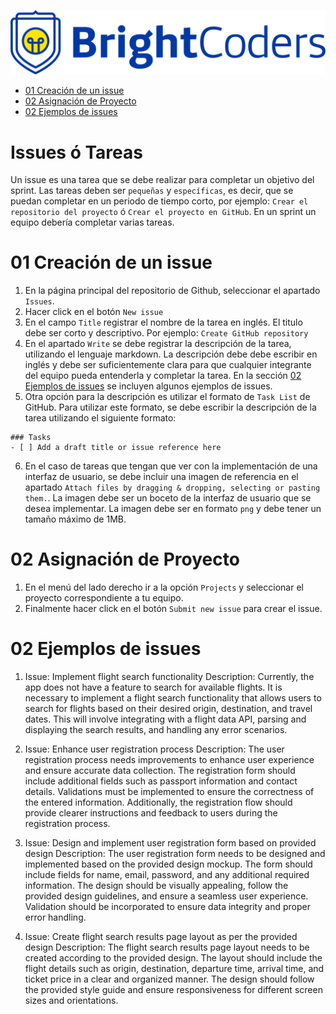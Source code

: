 ![BrightCoders Logo](../img/logo.png)

- [01 Creación de un issue](#01-creación-de-un-issue)
- [02 Asignación de Proyecto](#02-asignación-de-proyecto)
- [02 Ejemplos de issues](#02-ejemplos-de-issues)

# Issues ó Tareas

Un issue es una tarea que se debe realizar para completar un objetivo del sprint. Las tareas deben ser `pequeñas` y `específicas`, es decir, que se puedan completar en un periodo de tiempo corto, por ejemplo: `Crear el repositorio del proyecto` ó `Crear el proyecto en GitHub`. En un sprint un equipo debería completar varias tareas.

# 01 Creación de un issue

1. En la página principal del repositorio de Github, seleccionar el apartado `Issues`.
2. Hacer click en el botón `New issue`
3. En el campo `Title` registrar el nombre de la tarea en inglés. El titulo debe ser corto y descriptivo. Por ejemplo: `Create GitHub repository`
4. En el apartado `Write` se debe registrar la descripción de la tarea, utilizando el lenguaje markdown. La descripción debe debe escribir en inglés y debe ser suficientemente clara para que cualquier integrante del equipo pueda entenderla y completar la tarea. En la sección [02 Ejemplos de issues](#02-ejemplos-de-issues) se incluyen algunos ejemplos de issues.
5. Otra opción para la descripción es utilizar el formato de `Task List` de GitHub. Para utilizar este formato, se debe escribir la descripción de la tarea utilizando el siguiente formato:

```[tasklist]
### Tasks
- [ ] Add a draft title or issue reference here
```

6. En el caso de tareas que tengan que ver con la implementación de una interfaz de usuario, se debe incluir una imagen de referencia en el apartado `Attach files by dragging & dropping, selecting or pasting them.`. La imagen debe ser un boceto de la interfaz de usuario que se desea implementar. La imagen debe ser en formato `png` y debe tener un tamaño máximo de 1MB.

# 02 Asignación de Proyecto

1. En el menú del lado derecho ir a la opción `Projects` y seleccionar el proyecto correspondiente a tu equipo.
2. Finalmente hacer click en el botón `Submit new issue` para crear el issue.

# 02 Ejemplos de issues

1. Issue: Implement flight search functionality
   Description: Currently, the app does not have a feature to search for available flights. It is necessary to implement a flight search functionality that allows users to search for flights based on their desired origin, destination, and travel dates. This will involve integrating with a flight data API, parsing and displaying the search results, and handling any error scenarios.

2. Issue: Enhance user registration process
   Description: The user registration process needs improvements to enhance user experience and ensure accurate data collection. The registration form should include additional fields such as passport information and contact details. Validations must be implemented to ensure the correctness of the entered information. Additionally, the registration flow should provide clearer instructions and feedback to users during the registration process.

3. Issue: Design and implement user registration form based on provided design
   Description: The user registration form needs to be designed and implemented based on the provided design mockup. The form should include fields for name, email, password, and any additional required information. The design should be visually appealing, follow the provided design guidelines, and ensure a seamless user experience. Validation should be incorporated to ensure data integrity and proper error handling.

4. Issue: Create flight search results page layout as per the provided design
   Description: The flight search results page layout needs to be created according to the provided design. The layout should include the flight details such as origin, destination, departure time, arrival time, and ticket price in a clear and organized manner. The design should follow the provided style guide and ensure responsiveness for different screen sizes and orientations.

